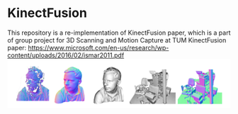 # KinectFusion
This repository is a re-implementation of KinectFusion paper, which is a part of group project for 3D Scanning and Motion Capture at TUM
KinectFusion paper: https://www.microsoft.com/en-us/research/wp-content/uploads/2016/02/ismar2011.pdf
![plot](figs/output_kf.png)
